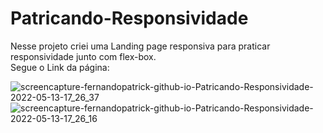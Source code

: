 # Patricando-Responsividade<br/>
Nesse projeto criei uma Landing page responsiva para praticar responsividade junto com flex-box.<br/>
Segue o Link da página:<br/>

![screencapture-fernandopatrick-github-io-Patricando-Responsividade-2022-05-13-17_26_37](https://user-images.githubusercontent.com/78447989/168391766-bcf87049-07b9-4b5a-a120-3ccc3f27ac37.png)
![screencapture-fernandopatrick-github-io-Patricando-Responsividade-2022-05-13-17_26_16](https://user-images.githubusercontent.com/78447989/168391768-197b8c47-0c44-40fc-962e-c988c5604000.png)
